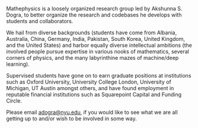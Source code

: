 Mathephysics is a loosely organized research group led by Akshunna S. Dogra, to better organize the research and codebases he develops with students and collaborators. 

We hail from diverse backgrounds (students have come from Albania, Australia, China, Germany, India, Pakistan, South Korea, United Kingdom, and the United States) and harbor equally diverse intellectual ambitions (the involved people pursue expertise in various nooks of mathematics, several corners of physics, and the many labyrinthine mazes of machine/deep learning). 

Supervised students have gone on to earn graduate positions at institutions such as Oxford University, University College London, University of Michigan, UT Austin amongst others, and have found employment in reputable financial institutions such as Squarepoint Capital and Funding Circle.

Please email adogra@nyu.edu, if you would like to see what we are all getting up to and/or wish to be involved in some way.
